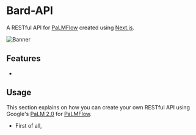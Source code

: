 # Bard-API

A RESTful API for [PaLMFlow](https://github.com/Sharjeel-Riaz/PaLMFlow) created
using [Next.js](https://nextjs.org/).

![Banner]()

## Features

-

## Usage

This section explains on how you can create your own RESTful API using Google's
[PaLM 2.0](https://developers.generativeai.google/products/palm) for
[PaLMFlow](https://github.com/Sharjeel-Riaz/PaLMFlow).

- First of all,

